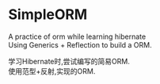 # SimpleORM
A practice of orm while learning hibernate  
Using Generics + Reflection to build a ORM.


学习Hibernate时,尝试编写的简易ORM.  
使用范型+反射,实现的ORM.
